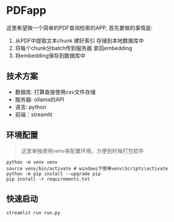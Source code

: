 # PDFapp

这里希望做一个简单的PDF查询检索的APP, 首先要做的事情是:

1. 从PDF中提取文本chunk 建好索引 存储到本地数据库中
2. 将每个chunk分batch传到服务器 拿回embedding
3. 将embedding保存到数据库中

## 技术方案

- 数据库: 打算直接使用csv文件存储
- 服务器: ollama的API
- 语言: python
- 前端：streamlit

## 环境配置

> 这里单独使用venv来配置环境，方便到时候打包软件

```shell
python -m venv venv
source venv/bin/activate # windows下使用venv\Scripts\activate
python -m pip install --upgrade pip
pip install -r requirements.txt
```

## 快速启动

```shell
streamlit run run.py
```
